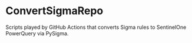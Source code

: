 # ConvertSigmaRepo
Scripts played by GitHub Actions that converts Sigma rules to SentinelOne PowerQuery via PySigma.

